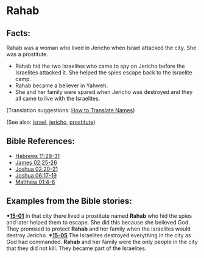 # Rahab #

## Facts: ##

Rahab was a woman who lived in Jericho when Israel attacked the city. She was a prostitute.

* Rahab hid the two Israelites who came to spy on Jericho before the Israelites attacked it. She helped the spies escape back to the Israelite camp.
* Rahab became a believer in Yahweh.
* She and her family were spared when Jericho was destroyed and they all came to live with the Israelites.

(Translation suggestions: [How to Translate Names](https://git.door43.org/Door43/en-ta-translate-vol1/src/master/content/translate_names.md))

(See also: [israel](../other/israel.md), [jericho](../other/jericho.md), [prostitute](../other/prostitute.md))

## Bible References: ##

* [Hebrews 11:29-31](https://door43.org/en/bible/notes/heb/11/29)
* [James 02:25-26](https://door43.org/en/bible/notes/jas/02/25)
* [Joshua 02:20-21](https://door43.org/en/bible/notes/jos/02/20)
* [Joshua 06:17-19](https://door43.org/en/bible/notes/jos/06/17)
* [Matthew 01:4-6](https://door43.org/en/bible/notes/mat/01/04)

## Examples from the Bible stories: ##

  __*[15-01](https://door43.org/en/obs/notes/frames/15-01)__ In that city there lived a prostitute named __Rahab__ who hid the spies and later helped them to escape. She did this because she believed God. They promised to protect __Rahab__ and her family when the Israelites would destroy Jericho. 
  __*[15-05](https://door43.org/en/obs/notes/frames/15-05)__ The Israelites destroyed everything in the city as God had commanded. __Rahab__ and her family were the only people in the city that they did not kill. They became part of the Israelites. 



